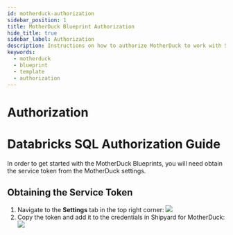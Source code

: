```yaml
---
id: motherduck-authorization
sidebar_position: 1
title: MotherDuck Blueprint Authorization
hide_title: true
sidebar_label: Authorization
description: Instructions on how to authorize MotherDuck to work with Shipyard's low-code MotherDuck templates.
keywords:
  - motherduck
  - blueprint
  - template
  - authorization
---
```


#  Authorization

# Databricks SQL Authorization Guide
In order to get started with the MotherDuck Blueprints, you will need obtain the service token from the MotherDuck settings.

## Obtaining the Service Token
1. Navigate to the **Settings** tab in the top right corner: ![](https://cdn.sanity.io/images/2xyydva6/dev/84ff81a2f742d44641d74befd48b301b63c5d9d1-364x145.png?w=450)
2. Copy the token and add it to the credentials in Shipyard for MotherDuck:
![](https://cdn.sanity.io/images/2xyydva6/dev/44cbd8c5eac36681feb7b30903e2559d392ff283-946x307.png?w=450)